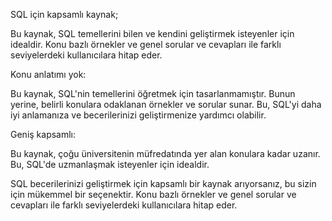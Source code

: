 SQL için kapsamlı kaynak;

Bu kaynak, SQL temellerini bilen ve kendini geliştirmek isteyenler için idealdir. Konu bazlı örnekler ve genel sorular ve cevapları ile farklı seviyelerdeki kullanıcılara hitap eder.

Konu anlatımı yok:

Bu kaynak, SQL'nin temellerini öğretmek için tasarlanmamıştır. Bunun yerine, belirli konulara odaklanan örnekler ve sorular sunar. Bu, SQL'yi daha iyi anlamanıza ve becerilerinizi geliştirmenize yardımcı olabilir.

Geniş kapsamlı:

Bu kaynak, çoğu üniversitenin müfredatında yer alan konulara kadar uzanır. Bu, SQL'de uzmanlaşmak isteyenler için idealdir.

SQL becerilerinizi geliştirmek için kapsamlı bir kaynak arıyorsanız, bu sizin için mükemmel bir seçenektir. Konu bazlı örnekler ve genel sorular ve cevapları ile farklı seviyelerdeki kullanıcılara hitap eder.
